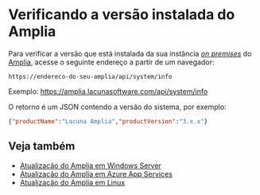 ﻿# Verificando a versão instalada do Amplia

Para verificar a versão que está instalada da sua instância [*on premises*](index.md) do [Amplia](../index.md),
acesse o seguinte endereço a partir de um navegador:

```
https://endereco-do-seu-amplia/api/system/info
```

Exemplo: https://amplia.lacunasoftware.com/api/system/info

O retorno é um JSON contendo a versão do sistema, por exemplo:

```json
{"productName":"Lacuna Amplia","productVersion":"3.x.x"}
```

## Veja também

* [Atualização do Amplia em Windows Server](windows/update.md)
* [Atualização do Amplia em Azure App Services](azure/update.md)
* [Atualização do Amplia em Linux](linux/update.md)
